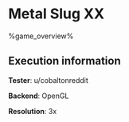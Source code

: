 # Metal Slug XX 

%game_overview%

## Execution information

**Tester**: u/cobaltonreddit

**Backend**: OpenGL

**Resolution**: 3x